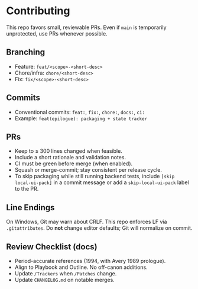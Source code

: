 # Contributing

This repo favors small, reviewable PRs. Even if `main` is temporarily unprotected, use PRs whenever possible.

## Branching
- Feature: `feat/<scope>-<short-desc>`
- Chore/infra: `chore/<short-desc>`
- Fix: `fix/<scope>-<short-desc>`

## Commits
- Conventional commits: `feat:`, `fix:`, `chore:`, `docs:`, `ci:`
- Example: `feat(epilogue): packaging + state tracker`

## PRs
- Keep to ≤ 300 lines changed when feasible.
- Include a short rationale and validation notes.
- CI must be green before merge (when enabled).
- Squash or merge-commit; stay consistent per release cycle.
- To skip packaging while still running backend tests, include `[skip local-ui-pack]` in a commit message or add a `skip-local-ui-pack` label to the PR.

## Line Endings
On Windows, Git may warn about CRLF. This repo enforces LF via `.gitattributes`. Do **not** change editor defaults; Git will normalize on commit.

## Review Checklist (docs)
- Period-accurate references (1994, with Avery 1989 prologue).
- Align to Playbook and Outline. No off-canon additions.
- Update `/Trackers` when `/Patches` change.
- Update `CHANGELOG.md` on notable merges.
